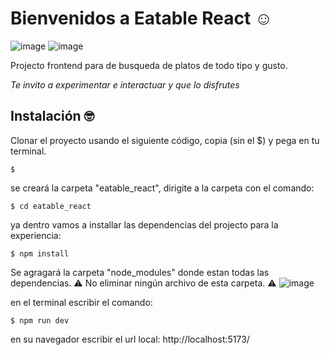 # Bienvenidos a  Eatable React ☺️

![image](https://github.com/nestorlls/eatable_react/assets/7662759/3cc38fc2-8795-4d3d-847c-4f473a32d128)
![image](https://github.com/nestorlls/eatable_react/assets/7662759/9b62b99f-d845-4a65-9b58-e1a592c4502d)




Projecto frontend para de busqueda de platos de todo tipo y gusto.

*Te invito a experimentar e interactuar y que lo disfrutes*

## Instalación 🤓

Clonar el proyecto usando el siguiente código, copia (sin el $) y pega en tu terminal. 
```
$ 
```

se creará la carpeta "eatable_react", dirigite a la carpeta con el comando:
```
$ cd eatable_react
```
ya dentro vamos a installar las dependencias del projecto para la experiencia:

```
$ npm install
```
Se agragará la carpeta "node_modules" donde estan todas las dependencias. ⚠️ No eliminar ningún archivo de esta carpeta. ⚠️
![image](https://github.com/nestorlls/eatable_react/assets/7662759/b6ff8533-39f3-4da0-959f-1710015ed896)

en el terminal escribir el comando:

```
$ npm run dev
```

en su navegador escribir el url local: http://localhost:5173/
